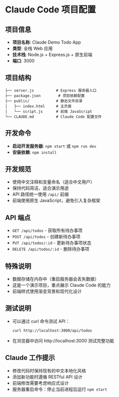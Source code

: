 # Claude Code 项目配置

## 项目信息
- **项目名称**: Claude Demo Todo App
- **类型**: 全栈 Web 应用
- **技术栈**: Node.js + Express.js + 原生前端
- **端口**: 3000

## 项目结构
```
├── server.js          # Express 服务器入口
├── package.json        # 项目依赖配置
├── public/            # 静态文件目录
│   ├── index.html     # 主页面
│   └── script.js      # 前端 JavaScript
└── CLAUDE.md          # Claude Code 配置文件
```

## 开发命令
- **启动开发服务器**: `npm start` 或 `npm run dev`
- **安装依赖**: `npm install`

## 开发规范
- 使用中文注释和变量命名（适合中文用户）
- 保持代码简洁，适合演示用途
- API 路径统一使用 `/api/` 前缀
- 前端使用原生 JavaScript，避免引入复杂框架

## API 端点
- `GET /api/todos` - 获取所有待办事项
- `POST /api/todos` - 创建新待办事项
- `PUT /api/todos/:id` - 更新待办事项状态
- `DELETE /api/todos/:id` - 删除待办事项

## 特殊说明
- 数据存储在内存中（重启服务器会丢失数据）
- 这是一个演示项目，重点展示 Claude Code 的能力
- 前端样式使用渐变背景和现代化设计

## 测试说明
- 可以通过 curl 命令测试 API：
  ```bash
  curl http://localhost:3000/api/todos
  ```
- 在浏览器中访问 http://localhost:3000 测试完整功能

## Claude 工作提示
- 修改代码时保持现有的中文本地化风格
- 添加新功能时遵循 RESTful API 设计
- 前端修改需要考虑响应式设计
- 服务器重启命令：停止当前进程后运行 `npm start`